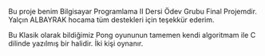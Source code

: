Bu proje benim Bilgisayar Programlama II Dersi Ödev Grubu Final Projemdir. Yalçın ALBAYRAK hocama tüm destekleri için teşekkür ederim.

Bu Klasik olarak bildiğimiz Pong oyununun tamemen kendi algoritmam ile C dilinde yazılmış bir halidir. İki kişi oynanır.

